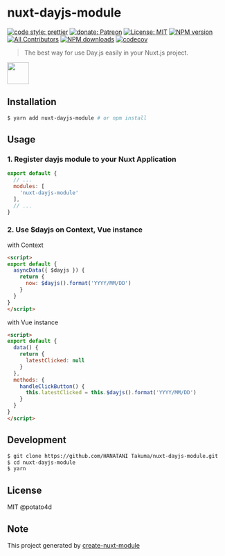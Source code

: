 # nuxt-dayjs-module

[![code style: prettier](https://img.shields.io/badge/code_style-prettier-ff69b4.svg?style=flat-square)](https://github.com/prettier/prettier)
[![donate: Patreon](https://img.shields.io/badge/donate-patreon-orange.svg?style=flat-square)](https://www.patreon.com/potato4d)
[![License: MIT](https://img.shields.io/badge/License-MIT-blue.svg?style=flat-square)](https://opensource.org/licenses/MIT)
[![NPM version](https://img.shields.io/npm/v/nuxt-dayjs-module.svg?style=flat)](https://npmjs.com/package/nuxt-dayjs-module)
[![All Contributors](https://img.shields.io/badge/all_contributors-3-orange.svg?style=flat-square)](#contributors)
[![NPM downloads](https://img.shields.io/npm/dm/nuxt-dayjs-module.svg?style=flat)](https://npmjs.com/package/nuxt-dayjs-module)
[![codecov](https://codecov.io/gh/potato4d/nuxt-dayjs-module/branch/master/graph/badge.svg)](https://codecov.io/gh/potato4d/nuxt-dayjs-module)

> The best way for use Day.js easily in your Nuxt.js project.

<a href="https://patreon.com/potato4d">
  <img src="https://c5.patreon.com/external/logo/become_a_patron_button@2x.png" height="50">
</a>

## Installation

```bash
$ yarn add nuxt-dayjs-module # or npm install
```

## Usage

### 1. Register dayjs module to your Nuxt Application

```js
export default {
  // ...
  modules: [
    'nuxt-dayjs-module'
  ],
  // ...
}
```

### 2. Use $dayjs on Context, Vue instance

with Context

```html
<script>
export default {
  asyncData({ $dayjs }) {
    return {
      now: $dayjs().format('YYYY/MM/DD')
    }
  }
}
</script>
```

with Vue instance

```html
<script>
export default {
  data() {
    return {
      latestClicked: null
    }
  },
  methods: {
    handleClickButton() {
      this.latestClicked = this.$dayjs().format('YYYY/MM/DD')
    }
  }
}
</script>
```

## Development

```bash
$ git clone https://github.com/HANATANI Takuma/nuxt-dayjs-module.git
$ cd nuxt-dayjs-module
$ yarn
```

## License

MIT @potato4d

## Note

This project generated by [create-nuxt-module](https://github.com/potato4d/create-nuxt-module)
